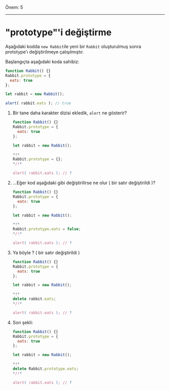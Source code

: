 Önem: 5

---
# "prototype"'i değiştirme

Aşağıdaki kodda `new Rabbit`ile yeni bir `Rabbit` oluşturulmuş sonra prototype'ı değiştirilmeye çalışılmıştır.

Başlangıçta aşağıdaki koda sahibiz:

```js run
function Rabbit() {}
Rabbit.prototype = {
  eats: true
};

let rabbit = new Rabbit();

alert( rabbit.eats ); // true
```

1. Bir tane daha karakter dizisi ekledik, `alert` ne gösterir?

    ```js
    function Rabbit() {}
    Rabbit.prototype = {
      eats: true
    };

    let rabbit = new Rabbit();

    *!*
    Rabbit.prototype = {};
    */!*

    alert( rabbit.eats ); // ?
    ```
2. ...Eğer kod aşağıdaki gibi değiştirilirse ne olur ( bir satır değiştirildi )?

    ```js
    function Rabbit() {}
    Rabbit.prototype = {
      eats: true
    };

    let rabbit = new Rabbit();

    *!*
    Rabbit.prototype.eats = false;
    */!*

    alert( rabbit.eats ); // ?
    ```

3. Ya böyle ? ( bir satır değiştirildi )

    ```js
    function Rabbit() {}
    Rabbit.prototype = {
      eats: true
    };

    let rabbit = new Rabbit();

    *!*
    delete rabbit.eats;
    */!*

    alert( rabbit.eats ); // ?
    ```
4. Son şekli:

    ```js
    function Rabbit() {}
    Rabbit.prototype = {
      eats: true
    };

    let rabbit = new Rabbit();

    *!*
    delete Rabbit.prototype.eats;
    */!*

    alert( rabbit.eats ); // ?
    ```
